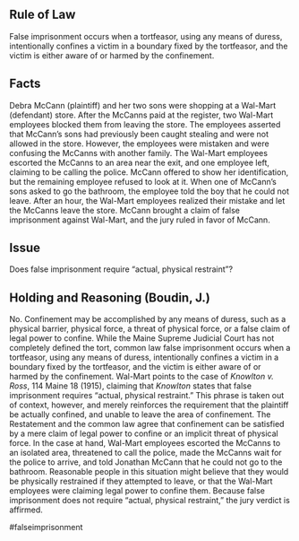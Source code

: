 ## Rule of Law

False imprisonment occurs when a tortfeasor, using any means of duress, intentionally confines a victim in a boundary fixed by the tortfeasor, and the victim is either aware of or harmed by the confinement.

## Facts

Debra McCann (plaintiff) and her two sons were shopping at a Wal-Mart (defendant) store. After the McCanns paid at the register, two Wal-Mart employees blocked them from leaving the store. The employees asserted that McCann’s sons had previously been caught stealing and were not allowed in the store. However, the employees were mistaken and were confusing the McCanns with another family. The Wal-Mart employees escorted the McCanns to an area near the exit, and one employee left, claiming to be calling the police. McCann offered to show her identification, but the remaining employee refused to look at it. When one of McCann’s sons asked to go the bathroom, the employee told the boy that he could not leave. After an hour, the Wal-Mart employees realized their mistake and let the McCanns leave the store. McCann brought a claim of false imprisonment against Wal-Mart, and the jury ruled in favor of McCann.

## Issue

Does false imprisonment require “actual, physical restraint”?

## Holding and Reasoning (Boudin, J.)

No. Confinement may be accomplished by any means of duress, such as a physical barrier, physical force, a threat of physical force, or a false claim of legal power to confine. While the Maine Supreme Judicial Court has not completely defined the tort, common law false imprisonment occurs when a tortfeasor, using any means of duress, intentionally confines a victim in a boundary fixed by the tortfeasor, and the victim is either aware of or harmed by the confinement. Wal-Mart points to the case of _Knowlton v. Ross_, 114 Maine 18 (1915), claiming that _Knowlton_ states that false imprisonment requires “actual, physical restraint.” This phrase is taken out of context, however, and merely reinforces the requirement that the plaintiff be actually confined, and unable to leave the area of confinement. The Restatement and the common law agree that confinement can be satisfied by a mere claim of legal power to confine or an implicit threat of physical force. In the case at hand, Wal-Mart employees escorted the McCanns to an isolated area, threatened to call the police, made the McCanns wait for the police to arrive, and told Jonathan McCann that he could not go to the bathroom. Reasonable people in this situation might believe that they would be physically restrained if they attempted to leave, or that the Wal-Mart employees were claiming legal power to confine them. Because false imprisonment does not require “actual, physical restraint,” the jury verdict is affirmed.

#falseimprisonment 